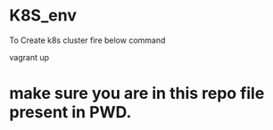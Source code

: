 # K8S_env
To Create k8s cluster fire below command

vagrant up

# make sure you are in this repo file present in PWD.
